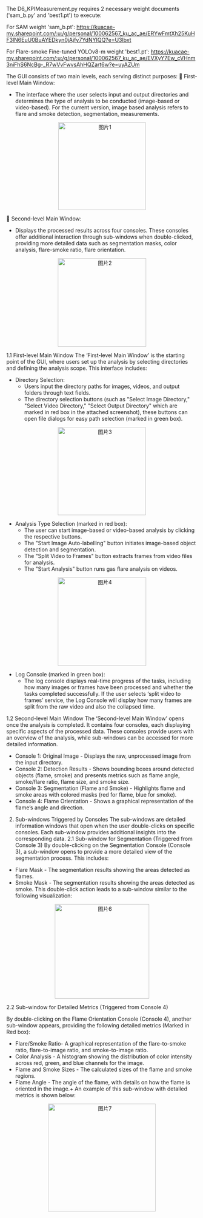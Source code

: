 The D6_KPIMeasurement.py requires 2 necessary weight documents ('sam_b.py' and 'best1.pt') to execute:  

For SAM weight 'sam_b.pt': https://kuacae-my.sharepoint.com/:u:/g/personal/100062567_ku_ac_ae/ERYwFmtXh25KuHF3lN6EuU0BuAYEDkyn0jAjfy7YdNYIQQ?e=U3lbxt  

For Flare-smoke Fine-tuned YOLOv8-m weight 'best1.pt': https://kuacae-my.sharepoint.com/:u:/g/personal/100062567_ku_ac_ae/EVXyY7Ew_cVHnm3niFhS6NcBg-_R7wVvFwvsAhHQZart6w?e=uyAZUm


The GUI consists of two main levels, each serving distinct purposes:
	First-level Main Window: 
   - The interface where the user selects input and output directories and determines the type of analysis to be conducted (image-based or video-based). For the current version, image based analysis refers to flare and smoke detection, segmentation, measurements.
<p align="center">
   <img width="231" alt="图片1" src="https://github.com/user-attachments/assets/56bcc487-3e60-439e-afdb-bc818ed984f6">
</p>



	Second-level Main Window: 
   - Displays the processed results across four consoles. These consoles offer additional interaction through sub-windows when double-clicked, providing more detailed data such as segmentation masks, color analysis, flare-smoke ratio, flare orientation.
<p align="center">
   <img width="233" alt="图片2" src="https://github.com/user-attachments/assets/0cb9dfc6-5acc-43d0-a553-673a5f425861">
</p>


1.1 First-level Main Window
The ‘First-level Main Window’ is the starting point of the GUI, where users set up the analysis by selecting directories and defining the analysis scope. This interface includes:
- Directory Selection:
  - Users input the directory paths for images, videos, and output folders through text fields.
  - The directory selection buttons (such as "Select Image Directory," "Select Video Directory," "Select Output Directory" which are marked in red box in the attached screenshot), these buttons can open file dialogs for easy path selection (marked in green box).

<p align="center">
   <img width="232" alt="图片3" src="https://github.com/user-attachments/assets/f90a2747-3254-483a-b900-e49c1768e2ba">
</p>
 

- Analysis Type Selection (marked in red box):
  - The user can start image-based or video-based analysis by clicking the respective buttons. 
  - The "Start Image Auto-labelling" button initiates image-based object detection and segmentation.
  - The "Split Video to Frames" button extracts frames from video files for analysis.
  - The "Start Analysis" button runs gas flare analysis on videos.
 
<p align="center">
    <img width="233" alt="图片4" src="https://github.com/user-attachments/assets/b312e3a5-22a4-4f40-a531-9484204aa81a">
</p>


- Log Console (marked in green box):
  - The log console displays real-time progress of the tasks, including how many images or frames have been processed and whether the tasks completed successfully. If the user selects ‘split video to frames’ service, the Log Console will display how many frames are split from the raw video and also the collapsed time.

1.2 Second-level Main Window
The ‘Second-level Main Window’ opens once the analysis is completed. It contains four consoles, each displaying specific aspects of the processed data. These consoles provide users with an overview of the analysis, while sub-windows can be accessed for more detailed information.
- Console 1: Original Image - Displays the raw, unprocessed image from the input directory.
- Console 2: Detection Results - Shows bounding boxes around detected objects (flame, smoke) and presents metrics such as flame angle, smoke/flare ratio, flame size, and smoke size.
- Console 3: Segmentation (Flame and Smoke) - Highlights flame and smoke areas with colored masks (red for flame, blue for smoke).
- Console 4: Flame Orientation - Shows a graphical representation of the flame’s angle and direction.
 

2. Sub-windows Triggered by Consoles
The sub-windows are detailed information windows that open when the user double-clicks on specific consoles. Each sub-window provides additional insights into the corresponding data.
2.1	Sub-window for Segmentation (Triggered from Console 3)
By double-clicking on the Segmentation Console (Console 3), a sub-window opens to provide a more detailed view of the segmentation process. This includes:

- Flare Mask - The segmentation results showing the areas detected as flames.
- Smoke Mask - The segmentation results showing the areas detected as smoke.
This double-click action leads to a sub-window similar to the following visualization:
 
<p align="center">
    <img width="249" alt="图片6" src="https://github.com/user-attachments/assets/85645d78-972c-406e-856a-f988061ae04a">
</p>

2.2	Sub-window for Detailed Metrics (Triggered from Console 4)

By double-clicking on the Flame Orientation Console (Console 4), another sub-window appears, providing the following detailed metrics (Marked in Red box):

- Flare/Smoke Ratio- A graphical representation of the flare-to-smoke ratio, flare-to-image ratio, and smoke-to-image ratio.
- Color Analysis - A histogram showing the distribution of color intensity across red, green, and blue channels for the image.
- Flame and Smoke Sizes - The calculated sizes of the flame and smoke regions.
- Flame Angle - The angle of the flame, with details on how the flame is oriented in the image.+
An example of this sub-window with detailed metrics is shown below:
 <p align="center">
    <img width="284" alt="图片7" src="https://github.com/user-attachments/assets/4550d102-60bd-41c7-aca4-91ada277847f">
</p>




